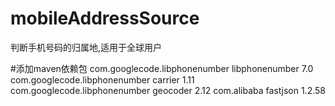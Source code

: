 # mobileAddressSource
判断手机号码的归属地,适用于全球用户


#添加maven依赖包
       <!-- 电话号码工具类 -->
        <dependency>
            <groupId>com.googlecode.libphonenumber</groupId>
            <artifactId>libphonenumber</artifactId>
            <version>7.0</version>
        </dependency>
        <dependency>
            <groupId>com.googlecode.libphonenumber</groupId>
            <artifactId>carrier</artifactId>
            <version>1.11</version>
        </dependency>
        <dependency>
            <groupId>com.googlecode.libphonenumber</groupId>
            <artifactId>geocoder</artifactId>
            <version>2.12</version>
        </dependency>
        <!-- 电话号码工具类 END -->
        <!-- https://mvnrepository.com/artifact/com.alibaba/fastjson -->
        <dependency>
            <groupId>com.alibaba</groupId>
            <artifactId>fastjson</artifactId>
            <version>1.2.58</version>
        </dependency>
